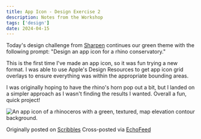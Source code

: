 ```yaml
---
title: App Icon - Design Exercise 2
description: Notes from the Workshop
tags: ['design']
date: 2024-04-15
---
```


Today's design challenge from [Sharpen](https://sharpen.design/) continues our green theme with the following prompt: "Design an app icon for a rhino conservatory."

This is the first time I've made an app icon, so it was fun trying a new format. I was able to use Apple's Design Resources to get app icon grid overlays to ensure everything was within the appropriate bounding areas.

I was originally hoping to have the rhino's horn pop out a bit, but I landed on a simpler approach as I wasn't finding the results I wanted. Overall a fun, quick project!

![An app icon of a rhinoceros with a green, textured, map elevation contour background.](https://cdn.scribbles.page/rails/active_storage/representations/proxy/eyJfcmFpbHMiOnsibWVzc2FnZSI6IkJBaHBBcWMzIiwiZXhwIjpudWxsLCJwdXIiOiJibG9iX2lkIn19--207ef39b3d346fa7d1390d45f621bdad2b9663db/eyJfcmFpbHMiOnsibWVzc2FnZSI6IkJBaDdDRG9MWm05eWJXRjBTU0lJY0c1bkJqb0dSVlE2RkhKbGMybDZaVjkwYjE5c2FXMXBkRnNIYVFJQUNHa0NBQVk2Q25OaGRtVnlld2M2Q25OMGNtbHdWRG9NY1hWaGJHbDBlV2xrIiwiZXhwIjpudWxsLCJwdXIiOiJ2YXJpYXRpb24ifX0=--768aeab7fb7843d85fe5b2b4ba237e06e6ef604f/Design%20Exercise%202.png)



Originally posted on [Scribbles](https://scribbles.page/fm16xt6x/posts/design-challenge-2)
Cross-posted via [EchoFeed](https://echofeed.app)